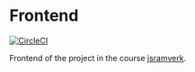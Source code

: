 # Frontend

<!-- [![Build Status](https://app.travis-ci.com/mathiilda/frontend-jsramverk.svg?branch=main)](https://app.travis-ci.com/mathiilda/frontend-jsramverk) -->

[![CircleCI](https://circleci.com/gh/mathiilda/frontend-jsramverk/tree/main.svg?style=svg)](https://circleci.com/gh/mathiilda/frontend-jsramverk/tree/main)

Frontend of the project in the course [jsramverk](https://jsramverk.se/).
